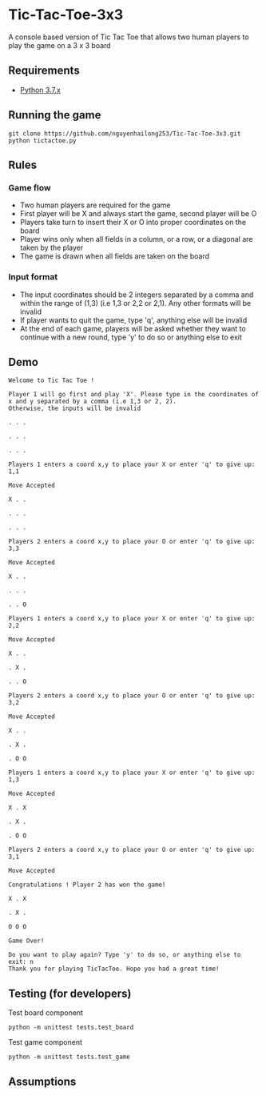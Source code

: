 # Tic-Tac-Toe-3x3
A console based version of Tic Tac Toe that allows two human players to play the game on a 3 x 3 board

## Requirements
- [Python 3.7.x](https://www.python.org/downloads/)

## Running the game

    git clone https://github.com/nguyenhailong253/Tic-Tac-Toe-3x3.git
    python tictactoe.py

## Rules

### Game flow
- Two human players are required for the game
- First player will be X and always start the game, second player will be O
- Players take turn to insert their X or O into proper coordinates on the board
- Player wins only when all fields in a column, or a row, or a diagonal are taken by the player
- The game is drawn when all fields are taken on the board

### Input format
- The input coordinates should be 2 integers separated by a comma and within the range of (1,3) (i.e 1,3 or 2,2 or 2,1). Any other formats will be invalid
- If player wants to quit the game, type 'q', anything else will be invalid
- At the end of each game, players will be asked whether they want to continue with a new round, type 'y' to do so or anything else to exit

## Demo

    Welcome to Tic Tac Toe !

    Player 1 will go first and play 'X'. Please type in the coordinates of x and y separated by a comma (i.e 1,3 or 2, 2). 
    Otherwise, the inputs will be invalid

    . . .

    . . .

    . . .

    Players 1 enters a coord x,y to place your X or enter 'q' to give up: 1,1

    Move Accepted

    X . .

    . . .

    . . .

    Players 2 enters a coord x,y to place your O or enter 'q' to give up: 3,3

    Move Accepted

    X . .

    . . .

    . . O

    Players 1 enters a coord x,y to place your X or enter 'q' to give up: 2,2

    Move Accepted

    X . .

    . X .

    . . O

    Players 2 enters a coord x,y to place your O or enter 'q' to give up: 3,2

    Move Accepted

    X . .

    . X .

    . O O

    Players 1 enters a coord x,y to place your X or enter 'q' to give up: 1,3

    Move Accepted

    X . X

    . X .

    . O O

    Players 2 enters a coord x,y to place your O or enter 'q' to give up: 3,1

    Move Accepted

    Congratulations ! Player 2 has won the game!

    X . X

    . X .

    O O O

    Game Over!

    Do you want to play again? Type 'y' to do so, or anything else to exit: n
    Thank you for playing TicTacToe. Hope you had a great time!


## Testing (for developers)
Test board component

    python -m unittest tests.test_board

Test game component

    python -m unittest tests.test_game

## Assumptions
